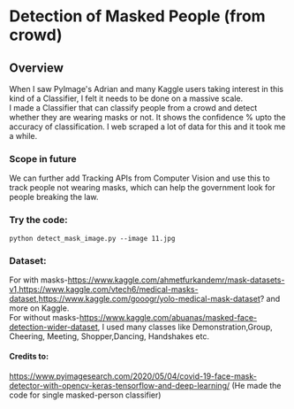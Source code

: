 # Detection of Masked People (from crowd) 
## Overview
When I saw PyImage's Adrian and many Kaggle users taking interest in this kind of a Classifier, I felt it needs to be done on a massive scale.</br>
I made a Classifier that can classify people from a crowd and detect whether they are wearing masks or not. It shows the confidence % upto the accuracy of classification. I web scraped a lot of data for this and it took me a while. </br>

### Scope in future
We can further add Tracking APIs from Computer Vision and use this to track people not wearing masks, which can help the government look for people breaking the law. 
### Try the code:
 ```python detect_mask_image.py --image 11.jpg```
### Dataset:
For with masks-https://www.kaggle.com/ahmetfurkandemr/mask-datasets-v1,https://www.kaggle.com/vtech6/medical-masks-dataset,https://www.kaggle.com/gooogr/yolo-medical-mask-dataset? and more on Kaggle.</br> 
For without masks-https://www.kaggle.com/abuanas/masked-face-detection-wider-dataset, I used many classes like Demonstration,Group, Cheering, Meeting, Shopper,Dancing, Handshakes etc. 

#### Credits to:
https://www.pyimagesearch.com/2020/05/04/covid-19-face-mask-detector-with-opencv-keras-tensorflow-and-deep-learning/
(He made the code for single masked-person classifier)



